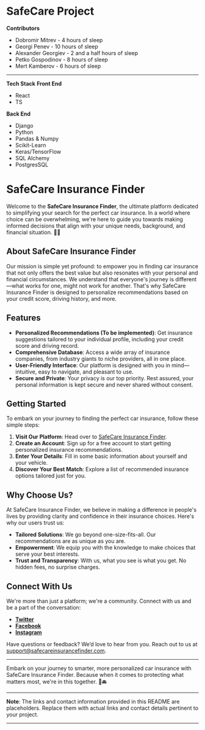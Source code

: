 # SafeCare Project
**Contributors**
- Dobromir Mitrev - 4 hours of sleep
- Georgi Penev - 10 hours of sleep
- Alexander Georgiev - 2 and a half hours of sleep
- Petko Gospodinov - 8 hours of sleep
- Mert Kamberov - 6 hours of sleep
---
**Tech Stack**
**Front End**
- React
- TS


**Back End**
- Django
- Python
- Pandas & Numpy
- Scikit-Learn
- Keras/TensorFlow
- SQL Alchemy
- PostgresSQL
 


# SafeCare Insurance Finder

Welcome to the **SafeCare Insurance Finder**, the ultimate platform dedicated to simplifying your search for the perfect car insurance. In a world where choice can be overwhelming, we're here to guide you towards making informed decisions that align with your unique needs, background, and financial situation. 🚗💖

## About SafeCare Insurance Finder

Our mission is simple yet profound: to empower you in finding car insurance that not only offers the best value but also resonates with your personal and financial circumstances. We understand that everyone's journey is different—what works for one, might not work for another. That's why SafeCare Insurance Finder is designed to personalize recommendations based on your credit score, driving history, and more.

## Features

- **Personalized Recommendations (To be implemented)**: Get insurance suggestions tailored to your individual profile, including your credit score and driving record.
- **Comprehensive Database**: Access a wide array of insurance companies, from industry giants to niche providers, all in one place.
- **User-Friendly Interface**: Our platform is designed with you in mind—intuitive, easy to navigate, and pleasant to use.
- **Secure and Private**: Your privacy is our top priority. Rest assured, your personal information is kept secure and never shared without consent.

## Getting Started

To embark on your journey to finding the perfect car insurance, follow these simple steps:

1. **Visit Our Platform**: Head over to [SafeCare Insurance Finder](#).
2. **Create an Account**: Sign up for a free account to start getting personalized insurance recommendations.
3. **Enter Your Details**: Fill in some basic information about yourself and your vehicle.
4. **Discover Your Best Match**: Explore a list of recommended insurance options tailored just for you.

## Why Choose Us?

At SafeCare Insurance Finder, we believe in making a difference in people's lives by providing clarity and confidence in their insurance choices. Here's why our users trust us:

- **Tailored Solutions**: We go beyond one-size-fits-all. Our recommendations are as unique as you are.
- **Empowerment**: We equip you with the knowledge to make choices that serve your best interests.
- **Trust and Transparency**: With us, what you see is what you get. No hidden fees, no surprise charges.

## Connect With Us

We're more than just a platform; we're a community. Connect with us and be a part of the conversation:

- **[Twitter](#)**
- **[Facebook](#)**
- **[Instagram](#)**

Have questions or feedback? We’d love to hear from you. Reach out to us at support@safecareinsurancefinder.com.

---

Embark on your journey to smarter, more personalized car insurance with SafeCare Insurance Finder. Because when it comes to protecting what matters most, we're in this together. 💪🚘

---

**Note**: The links and contact information provided in this README are placeholders. Replace them with actual links and contact details pertinent to your project.

---


